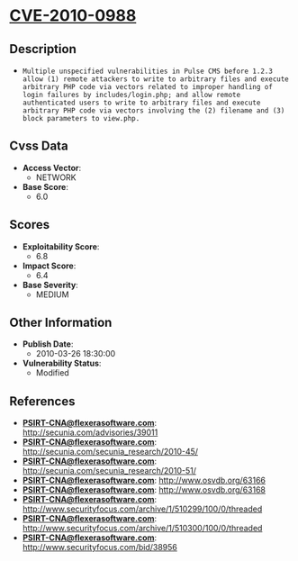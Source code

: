 
# [CVE-2010-0988](https://cve.mitre.org/cgi-bin/cvename.cgi?name=CVE-2010-0988)

## Description

- `Multiple unspecified vulnerabilities in Pulse CMS before 1.2.3 allow (1) remote attackers to write to arbitrary files and execute arbitrary PHP code via vectors related to improper handling of login failures by includes/login.php; and allow remote authenticated users to write to arbitrary files and execute arbitrary PHP code via vectors involving the (2) filename and (3) block parameters to view.php.`

## Cvss Data

- **Access Vector**:
  - NETWORK
- **Base Score**:
  - 6.0

## Scores

- **Exploitability Score**:
  - 6.8
- **Impact Score**:
  - 6.4
- **Base Severity**:
  - MEDIUM

## Other Information

- **Publish Date**:
  - 2010-03-26 18:30:00
- **Vulnerability Status**:
  - Modified

## References

- **PSIRT-CNA@flexerasoftware.com**: http://secunia.com/advisories/39011
- **PSIRT-CNA@flexerasoftware.com**: http://secunia.com/secunia_research/2010-45/
- **PSIRT-CNA@flexerasoftware.com**: http://secunia.com/secunia_research/2010-51/
- **PSIRT-CNA@flexerasoftware.com**: http://www.osvdb.org/63166
- **PSIRT-CNA@flexerasoftware.com**: http://www.osvdb.org/63168
- **PSIRT-CNA@flexerasoftware.com**: http://www.securityfocus.com/archive/1/510299/100/0/threaded
- **PSIRT-CNA@flexerasoftware.com**: http://www.securityfocus.com/archive/1/510300/100/0/threaded
- **PSIRT-CNA@flexerasoftware.com**: http://www.securityfocus.com/bid/38956
